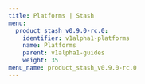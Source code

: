 ```yaml
---
title: Platforms | Stash
menu:
  product_stash_v0.9.0-rc.0:
    identifier: v1alpha1-platforms
    name: Platforms
    parent: v1alpha1-guides
    weight: 35
menu_name: product_stash_v0.9.0-rc.0
---
```


